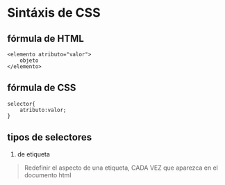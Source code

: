 # Sintáxis de CSS

## fórmula de HTML
    <elemento atributo="valor">  
        objeto  
    </elemento>  

## fórmula de CSS
    selector{  
        atributo:valor;  
    }  

## tipos de selectores
 1. de etiqueta  
> Redefinir el aspecto de una etiqueta, CADA VEZ que aparezca en el documento html 

